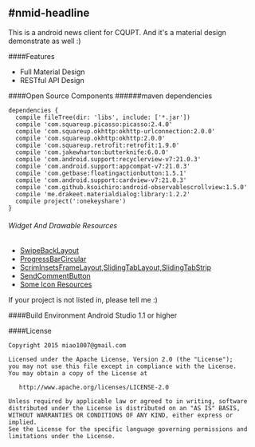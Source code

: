 #nmid-headline
--------

This is a android news client for CQUPT. And it's a material design demonstrate as well :)


####Features
* Full Material Design
* RESTful API Design

####Open Source Components
######maven dependencies

```
dependencies {
  compile fileTree(dir: 'libs', include: ['*.jar'])
  compile 'com.squareup.picasso:picasso:2.4.0'
  compile 'com.squareup.okhttp:okhttp-urlconnection:2.0.0'
  compile 'com.squareup.okhttp:okhttp:2.0.0'
  compile 'com.squareup.retrofit:retrofit:1.9.0'
  compile 'com.jakewharton:butterknife:6.0.0'
  compile 'com.android.support:recyclerview-v7:21.0.3'
  compile 'com.android.support:appcompat-v7:21.0.3'
  compile 'com.getbase:floatingactionbutton:1.5.1'
  compile 'com.android.support:cardview-v7:21.0.3'
  compile 'com.github.ksoichiro:android-observablescrollview:1.5.0'
  compile 'me.drakeet.materialdialog:library:1.2.2'
  compile project(':onekeyshare')
}
```

###### Widget And Drawable Resources

* [SwipeBackLayout](https://github.com/ikew0ng/SwipeBackLayout)
* [ProgressBarCircular](https://github.com/navasmdc/MaterialDesignLibrary)
* [ScrimInsetsFrameLayout,SlidingTabLayout,SlidingTabStrip](https://github.com/google/iosched/blob/master/android/src/main/java/com/google/samples/apps/iosched/ui/widget/ScrimInsetsFrameLayout.java)
* [SendCommentButton](https://github.com/frogermcs/InstaMaterial)
* [Some Icon Resources](https://github.com/xiprox/WaniKani-for-Android)

If your project is not listed in, please tell me :)


####Build Environment
Android Studio 1.1 or higher


####License
```
Copyright 2015 miao1007@gmail.com

Licensed under the Apache License, Version 2.0 (the "License");
you may not use this file except in compliance with the License.
You may obtain a copy of the License at

   http://www.apache.org/licenses/LICENSE-2.0

Unless required by applicable law or agreed to in writing, software
distributed under the License is distributed on an "AS IS" BASIS,
WITHOUT WARRANTIES OR CONDITIONS OF ANY KIND, either express or implied.
See the License for the specific language governing permissions and
limitations under the License.
```
